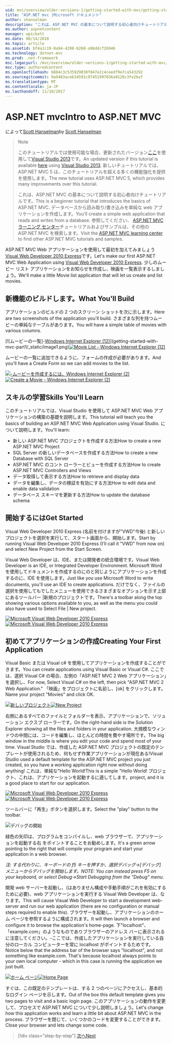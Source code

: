 ```yaml
---
uid: mvc/overview/older-versions-1/getting-started-with-mvc/getting-started-with-mvc-part1
title: "ASP.NET mvc |Microsoft ドキュメント"
author: shanselman
description: "これは、ASP.NET MVC の基本について説明する初心者向けチュートリアルです。 データベースから読み取り/書き込みを単純な web アプリケーションを作成します。"
ms.author: aspnetcontent
manager: wpickett
ms.date: 08/14/2010
ms.topic: article
ms.assetid: bf4a1c19-0a94-4208-b268-a96ddcf26946
ms.technology: dotnet-mvc
ms.prod: .net-framework
msc.legacyurl: /mvc/overview/older-versions-1/getting-started-with-mvc/getting-started-with-mvc-part1
msc.type: authoredcontent
ms.openlocfilehash: b884c3c535929038f047e2c4ceedf9e7ca543292
ms.sourcegitcommit: 9a9483aceb34591c97451997036a9120c3fe2baf
ms.translationtype: MT
ms.contentlocale: ja-JP
ms.lasthandoff: 11/10/2017
---
```

<a name="intro-to-aspnet-mvc"></a><span data-ttu-id="91732-104">ASP.NET mvc</span><span class="sxs-lookup"><span data-stu-id="91732-104">Intro to ASP.NET MVC</span></span>
====================
<span data-ttu-id="91732-105">によって[Scott Hanselman](https://github.com/shanselman)</span><span class="sxs-lookup"><span data-stu-id="91732-105">by [Scott Hanselman](https://github.com/shanselman)</span></span>

> > [!NOTE]
> > <span data-ttu-id="91732-106">このチュートリアルでは使用可能な場合、更新されたバージョン[ここ](../../getting-started/introduction/getting-started.md)を使用して[Visual Studio 2013](https://www.microsoft.com/visualstudio/eng/2013-downloads)です。</span><span class="sxs-lookup"><span data-stu-id="91732-106">An updated version if this tutorial is available [here](../../getting-started/introduction/getting-started.md) using [Visual Studio 2013](https://www.microsoft.com/visualstudio/eng/2013-downloads).</span></span> <span data-ttu-id="91732-107">新しいチュートリアルでは、ASP.NET MVC 5 は、このチュートリアルを超える多くの機能強化を提供を使用します。</span><span class="sxs-lookup"><span data-stu-id="91732-107">The new tutorial uses ASP.NET MVC 5, which provides many improvements over this tutorial.</span></span>
> 
> 
> <span data-ttu-id="91732-108">これは、ASP.NET MVC の基本について説明する初心者向けチュートリアルです。</span><span class="sxs-lookup"><span data-stu-id="91732-108">This is a beginner tutorial that introduces the basics of ASP.NET MVC.</span></span> <span data-ttu-id="91732-109">データベースから読み取り/書き込みを単純な web アプリケーションを作成します。</span><span class="sxs-lookup"><span data-stu-id="91732-109">You'll create a simple web application that reads and writes from a database.</span></span> <span data-ttu-id="91732-110">参照してください、 [ASP.NET MVC ラーニング センター](../../../index.md)チュートリアルおよびサンプルは、その他の ASP.NET MVC を検索します。</span><span class="sxs-lookup"><span data-stu-id="91732-110">Visit the [ASP.NET MVC learning center](../../../index.md) to find other ASP.NET MVC tutorials and samples.</span></span>


<span data-ttu-id="91732-111">ASP.NET MVC Web アプリケーションを使用して最初を加えてみましょう[Visual Web Developer 2010 Express](https://www.microsoft.com/express/Web/)です。</span><span class="sxs-lookup"><span data-stu-id="91732-111">Let's make our first ASP.NET MVC Web Application using [Visual Web Developer 2010 Express](https://www.microsoft.com/express/Web/).</span></span> <span data-ttu-id="91732-112">少しのムービー リスト アプリケーションをお知らせを作成し、映画を一覧表示するしましょう。</span><span class="sxs-lookup"><span data-stu-id="91732-112">We'll make a little Movie list application that will let us create and list movies.</span></span>

## <a name="what-youll-build"></a><span data-ttu-id="91732-113">新機能のビルドします。</span><span class="sxs-lookup"><span data-stu-id="91732-113">What You'll Build</span></span>

<span data-ttu-id="91732-114">アプリケーションのビルドの 2 つのスクリーン ショットを次に示します。</span><span class="sxs-lookup"><span data-stu-id="91732-114">Here are two screenshots of the application you'll build.</span></span> <span data-ttu-id="91732-115">さまざまな列を持つムービーの単純なテーブルがあります。</span><span class="sxs-lookup"><span data-stu-id="91732-115">You will have a simple table of movies with various columns.</span></span>

<span data-ttu-id="91732-116">[![ムービーの一覧]-[Windows Internet Explorer (12)](getting-started-with-mvc-part1/_static/image2.png)](getting-started-with-mvc-part1/_static/image1.png)</span><span class="sxs-lookup"><span data-stu-id="91732-116">[![Movie List - Windows Internet Explorer (12)](getting-started-with-mvc-part1/_static/image2.png)](getting-started-with-mvc-part1/_static/image1.png)</span></span>

<span data-ttu-id="91732-117">ムービーの一覧に追加できるように、フォームの作成が必要があります。</span><span class="sxs-lookup"><span data-stu-id="91732-117">And you'll have a Create Form so we can add movies to the list.</span></span>

<span data-ttu-id="91732-118">[![-ムービーを作成するには、Windows Internet Explorer (2)](getting-started-with-mvc-part1/_static/image4.png)](getting-started-with-mvc-part1/_static/image3.png)</span><span class="sxs-lookup"><span data-stu-id="91732-118">[![Create a Movie - Windows Internet Explorer (2)](getting-started-with-mvc-part1/_static/image4.png)](getting-started-with-mvc-part1/_static/image3.png)</span></span>

## <a name="skills-youll-learn"></a><span data-ttu-id="91732-119">スキルの学習</span><span class="sxs-lookup"><span data-stu-id="91732-119">Skills You'll Learn</span></span>

<span data-ttu-id="91732-120">このチュートリアルでは、Visual Studio を使用して ASP.NET MVC Web アプリケーションの構築の基礎を説明します。</span><span class="sxs-lookup"><span data-stu-id="91732-120">This tutorial will teach you the basics of building an ASP.NET MVC Web Application using Visual Studio.</span></span> <span data-ttu-id="91732-121">について説明します。</span><span class="sxs-lookup"><span data-stu-id="91732-121">You'll learn:</span></span>

- <span data-ttu-id="91732-122">新しい ASP.NET MVC プロジェクトを作成する方法</span><span class="sxs-lookup"><span data-stu-id="91732-122">How to create a new ASP.NET MVC Project</span></span>
- <span data-ttu-id="91732-123">SQL Server の新しいデータベースを作成する方法</span><span class="sxs-lookup"><span data-stu-id="91732-123">How to create a new Database with SQL Server</span></span>
- <span data-ttu-id="91732-124">ASP.NET MVC のコント ローラーとビューを作成する方法</span><span class="sxs-lookup"><span data-stu-id="91732-124">How to create ASP.NET MVC Controllers and Views</span></span>
- <span data-ttu-id="91732-125">データ取得して表示する方法</span><span class="sxs-lookup"><span data-stu-id="91732-125">How to retrieve and display data</span></span>
- <span data-ttu-id="91732-126">データを編集し、データの検証を有効にする方法</span><span class="sxs-lookup"><span data-stu-id="91732-126">How to edit data and enable data validation</span></span>
- <span data-ttu-id="91732-127">データベース スキーマを更新する方法</span><span class="sxs-lookup"><span data-stu-id="91732-127">How to update the database schema</span></span>

## <a name="get-started"></a><span data-ttu-id="91732-128">開始するには</span><span class="sxs-lookup"><span data-stu-id="91732-128">Get Started</span></span>

<span data-ttu-id="91732-129">Visual Web Developer 2010 Express (名前を付けますが"VWD"今後) と新しいプロジェクトを選択を実行して、スタート画面から、開始します。</span><span class="sxs-lookup"><span data-stu-id="91732-129">Start by running Visual Web Developer 2010 Express (I'll call it "VWD" from now on) and select New Project from the Start Screen.</span></span>

<span data-ttu-id="91732-130">Visual Web Developer は、IDE、または開発者の統合環境です。</span><span class="sxs-lookup"><span data-stu-id="91732-130">Visual Web Developer is an IDE, or Integrated Developer Environment.</span></span> <span data-ttu-id="91732-131">Microsoft Word を使用してドキュメントを作成するのにのと同じようにアプリケーションを作成するのに、IDE を使用します。</span><span class="sxs-lookup"><span data-stu-id="91732-131">Just like you use Microsoft Word to write documents, you'll use an IDE to create applications.</span></span> <span data-ttu-id="91732-132">だけでなく、ファイルの選択を使用してもでしたメニューを使用できるさまざまなオプションを示す上部にあるツールバー |新規のプロジェクトです。</span><span class="sxs-lookup"><span data-stu-id="91732-132">There's a toolbar along the top showing various options available to you, as well as the menu you could also have used to Select File | New project.</span></span>

<span data-ttu-id="91732-133">[![Microsoft Visual Web Developer 2010 Express](getting-started-with-mvc-part1/_static/image6.png)](getting-started-with-mvc-part1/_static/image5.png)</span><span class="sxs-lookup"><span data-stu-id="91732-133">[![Microsoft Visual Web Developer 2010 Express](getting-started-with-mvc-part1/_static/image6.png)](getting-started-with-mvc-part1/_static/image5.png)</span></span>

## <a name="creating-your-first-application"></a><span data-ttu-id="91732-134">初めてアプリケーションの作成</span><span class="sxs-lookup"><span data-stu-id="91732-134">Creating Your First Application</span></span>

<span data-ttu-id="91732-135">Visual Basic または Visual c# を使用してアプリケーションを作成することができます。</span><span class="sxs-lookup"><span data-stu-id="91732-135">You can create applications using Visual Basic or Visual C#.</span></span> <span data-ttu-id="91732-136">ここでは、選択 Visual C# の場合、左側の「ASP.NET MVC 2 Web アプリケーション」を選択し、</span><span class="sxs-lookup"><span data-stu-id="91732-136">For now, Select Visual C# on the left, then pick "ASP.NET MVC 2 Web Application."</span></span> <span data-ttu-id="91732-137">「映画」をプロジェクトに名前し、[ok] をクリックします。</span><span class="sxs-lookup"><span data-stu-id="91732-137">Name your project "Movies" and click OK.</span></span>

<span data-ttu-id="91732-138">[![新しいプロジェクト](getting-started-with-mvc-part1/_static/image8.png)](getting-started-with-mvc-part1/_static/image7.png)</span><span class="sxs-lookup"><span data-stu-id="91732-138">[![New Project](getting-started-with-mvc-part1/_static/image8.png)](getting-started-with-mvc-part1/_static/image7.png)</span></span>

<span data-ttu-id="91732-139">右側にあるすべてのファイルとフォルダーを表示、アプリケーションで、ソリューション エクスプ ローラーです。</span><span class="sxs-lookup"><span data-stu-id="91732-139">On the right-hand side is the Solution Explorer showing all the files and folders in your application.</span></span> <span data-ttu-id="91732-140">大規模なウィンドウの中間には、コードを編集し、ほとんどの時間を費やす場所です。</span><span class="sxs-lookup"><span data-stu-id="91732-140">The big window in the middle is where you edit your code and spend most of your time.</span></span> <span data-ttu-id="91732-141">Visual Studio では、作成した ASP.NET MVC プロジェクトの既定のテンプレートが使用されるため、何もせず作業アプリケーションが現在ある!</span><span class="sxs-lookup"><span data-stu-id="91732-141">Visual Studio used a default template for the ASP.NET MVC project you just created, so you have a working application right now without doing anything!</span></span> <span data-ttu-id="91732-142">これは、単純な"Hello World!</span><span class="sxs-lookup"><span data-stu-id="91732-142">This is a simple "Hello World!</span></span> <span data-ttu-id="91732-143">プロジェクト、これは、アプリケーションを起動するに適してします。</span><span class="sxs-lookup"><span data-stu-id="91732-143">project, and it is a good place to start for our application.</span></span>

<span data-ttu-id="91732-144">[![Microsoft Visual Web Developer 2010 Express](getting-started-with-mvc-part1/_static/image10.png)](getting-started-with-mvc-part1/_static/image9.png)</span><span class="sxs-lookup"><span data-stu-id="91732-144">[![Microsoft Visual Web Developer 2010 Express](getting-started-with-mvc-part1/_static/image10.png)](getting-started-with-mvc-part1/_static/image9.png)</span></span>

<span data-ttu-id="91732-145">ツールバーに「再生」ボタンを選択します。</span><span class="sxs-lookup"><span data-stu-id="91732-145">Select the "play" button to the toolbar.</span></span>

![デバッグの開始](getting-started-with-mvc-part1/_static/image11.png)

<span data-ttu-id="91732-147">緑色の矢印は、プログラムをコンパイルし、web ブラウザーで、アプリケーションを起動する右 をポイントすることをお勧めします。</span><span class="sxs-lookup"><span data-stu-id="91732-147">It's a green arrow pointing to the right that will compile your program and start your application in a web browser.</span></span>

<span data-ttu-id="91732-148">*注: する代わりに、キーボードの f5 キーを押すか、選択デバッグ-&gt;[デバッグ] メニューからデバッグを開始します。*</span><span class="sxs-lookup"><span data-stu-id="91732-148">*NOTE: You can instead press F5 on your keyboard, or select Debug-&gt;Start Debugging from the "Debug" menu.*</span></span>

<span data-ttu-id="91732-149">開発 web サーバーを起動し、(はありません構成や手動手順がこれを有効にするために必要)、web アプリケーションを実行する Visual Web Developer は、なります。</span><span class="sxs-lookup"><span data-stu-id="91732-149">This will cause Visual Web Developer to start a development web-server and run our web application (there are no configuration or manual steps required to enable this).</span></span> <span data-ttu-id="91732-150">ブラウザーを起動し、アプリケーションのホーム ページを参照するように構成されます。</span><span class="sxs-lookup"><span data-stu-id="91732-150">It will then launch a browser and configure it to browse the application's home-page.</span></span> <span data-ttu-id="91732-151">下"localhost"、「example.com」のようなものでありブラウザーのアドレス バーに表示されるに注意してください。-ここでは、作成したアプリケーションを実行している自分のローカル コンピューターを常に localhost がポイントするためです。</span><span class="sxs-lookup"><span data-stu-id="91732-151">Notice below that the address bar of the browser says "localhost", and not something like example.com. That's because localhost always points to your own local computer - which in this case is running the application we just built.</span></span>

<span data-ttu-id="91732-152">[![ホーム ページ](getting-started-with-mvc-part1/_static/image13.png)](getting-started-with-mvc-part1/_static/image12.png)</span><span class="sxs-lookup"><span data-stu-id="91732-152">[![Home Page](getting-started-with-mvc-part1/_static/image13.png)](getting-started-with-mvc-part1/_static/image12.png)</span></span>

<span data-ttu-id="91732-153">すぐは、この既定のテンプレートは、する 2 つのページにアクセスし、基本的なログイン ページを示します。</span><span class="sxs-lookup"><span data-stu-id="91732-153">Out of the box this default template gives you two pages to visit and a basic login page.</span></span> <span data-ttu-id="91732-154">このアプリケーションの動作を変更して、プロセスで ASP.NET MVC について少し説明しましょう。</span><span class="sxs-lookup"><span data-stu-id="91732-154">Let's change how this application works and learn a little bit about ASP.NET MVC in the process.</span></span> <span data-ttu-id="91732-155">ブラウザーを閉じて、いくつかのコードを変更することができます。</span><span class="sxs-lookup"><span data-stu-id="91732-155">Close your browser and lets change some code.</span></span>

>[!div class="step-by-step"]
[<span data-ttu-id="91732-156">次へ</span><span class="sxs-lookup"><span data-stu-id="91732-156">Next</span></span>](getting-started-with-mvc-part2.md)
